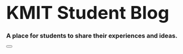 
<h1><font size="+10">KMIT Student Blog</font></h1>
  
### A place for students to share their experiences and ideas.

<button class="new-post" onclick="href('https://github.com/login?return_to=KMIT-Anubhav/kmit-anubhav.githhub.io/new/my-pages/_posts')">
